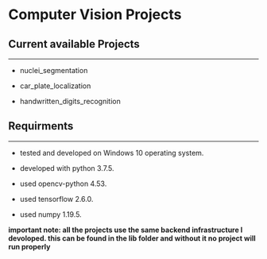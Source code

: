 # Computer Vision Projects

## Current available Projects
------

* nuclei_segmentation

* car_plate_localization

* handwritten_digits_recognition

## Requirments
------

* tested and developed on Windows 10 operating system.

* developed with python 3.7.5.

* used opencv-python 4.53.

* used tensorflow 2.6.0.

* used numpy 1.19.5.


**important note: all the projects use the same backend infrastructure I devoloped. 
this can be found in the lib folder and without it no project will run properly**
